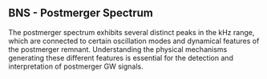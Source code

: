 ## BNS - Postmerger Spectrum

The postmerger spectrum exhibits several distinct peaks in the kHz range, which are connected to certain oscillation modes and dynamical features of the postmerger remnant. Understanding the physical mechanisms generating these different features is essential for the detection and interpretation of postmerger GW signals.

